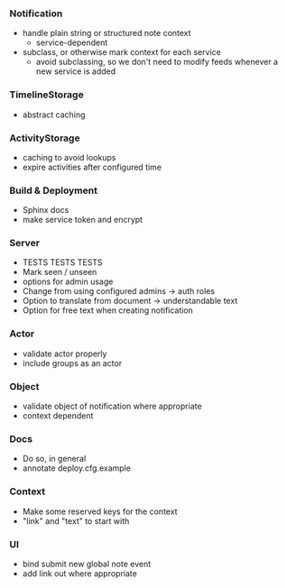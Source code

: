### Notification
* handle plain string or structured note context
    * service-dependent
* subclass, or otherwise mark context for each service
    * avoid subclassing, so we don't need to modify feeds whenever a new service is added

### TimelineStorage
* abstract caching

### ActivityStorage
* caching to avoid lookups
* expire activities after configured time

### Build & Deployment
* Sphinx docs
* make service token and encrypt

### Server
* TESTS TESTS TESTS
* Mark seen / unseen
* options for admin usage
* Change from using configured admins -> auth roles
* Option to translate from document -> understandable text
* Option for free text when creating notification

### Actor
* validate actor properly
* include groups as an actor

### Object
* validate object of notification where appropriate
* context dependent

### Docs
* Do so, in general
* annotate deploy.cfg.example

### Context
* Make some reserved keys for the context
* "link" and "text" to start with

### UI
* bind submit new global note event
* add link out where appropriate


